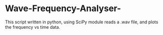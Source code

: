 Wave-Frequency-Analyser-
========================

This script written in python, using SciPy module reads a .wav file, and plots the frequency vs time data.  
